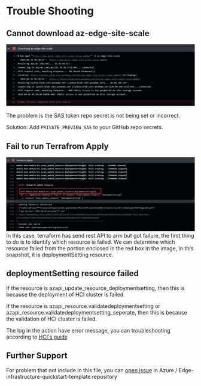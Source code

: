 # Trouble Shooting

## Cannot download az-edge-site-scale

<img src="./img/troubleshooting_sas.png" width="800" />

The problem is the SAS token repo secret is not being set or incorrect.

Solution: Add `PRIVATE_PREVIEW_SAS` to your GitHub repo secrets.

## Fail to run Terrafrom Apply

<img src="./img/troubleshooting_infraapply.png" width="800"/>
In this case, terraform has send rest API to arm but got failure, the first thing to do is to identify which resource is failed. We can determine which resource failed from the portion enclosed in the red box in the image, in this snapshot, it is deploymentSetting resource.

## deploymentSetting resource failed

If the resource is azapi_update_resource_deploymentsetting, then this is because the deployment of HCI cluster is failed.

If the resource is azapi_resource.validatedeploymentsetting or azapi_resource.validatedeploymentsetting_seperate, then this is because the validation of HCI cluster is failed.

The log in the action have error message, you can troubleshooting according to [HCI's guide](https://learn.microsoft.com/en-us/azure-stack/hci/manage/get-support)

## Further Support

For problem that not include in this file, you can [open issue](https://github.com/Azure/Edge-infrastructure-quickstart-template/issues/new) in Azure
/
Edge-infrastructure-quickstart-template repository
